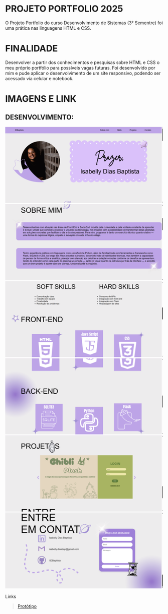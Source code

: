 # PROJETO PORTFOLIO 2025
O Projeto Portfolio do curso Desenvolvimento de Sistemas (3° Sementre) foi uma prática nas linguagens HTML e CSS.

# FINALIDADE
Desenvolver a partir dos conhecimentos e pesquisas sobre HTML e CSS o meu próprio portfólio para possíveis vagas futuras.
Foi desenvolvido por mim e pude aplicar o desenvolvimento de um site responsivo, podendo ser acessado via celular e notebook.
# IMAGENS E LINK

## DESENVOLVIMENTO:
![print inicio](/static/print/inicio.png)
![print sobre](/static/print/sobre.png)
![print soft](/static/print/soft.png)
![print back](/static/print/back.png)
![print projetos](/static/print/projetos.png)
![print contato](/static/print/contato.png)

Links
> [Protótipo](https://www.canva.com/design/DAGWd0iwLqs/dR-x1w_g0sgkz82WUltldQ/view?utm_content=DAGWd0iwLqs&utm_campaign=designshare&utm_medium=link2&utm_source=uniquelinks&utlId=h4812761b38)  


